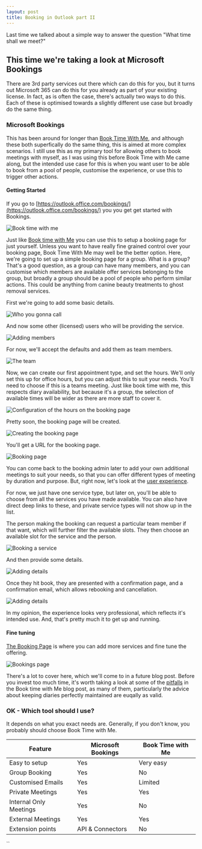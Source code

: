 ```yaml
---
layout: post
title: Booking in Outlook part II
---
```


Last time we talked about a simple way to answer the question "What time shall we meet?"

## This time we're taking a look at Microsoft Bookings ##

There are 3rd party services out there which can do this for you, but it turns out Microsoft 365 can do this for you already as part of your existing license. In fact, as is often the case, there's actually two ways to do this. Each of these is optimised towards a slightly different use case but broadly do the same thing.

### Microsoft Bookings ###

This has been around for longer than [Book Time With Me](/bookingtime), and although these both superfically do the same thing, this is aimed at more complex scenarios. 
I still use this as my primary tool for allowing others  to book meetings with myself, as I was using this before Book Time with Me came along,  but the intended use case for this is when you want user to be able to book from a pool of people, customise the experience, or use this to trigger other actions. 

#### Getting Started ####

If you go to [https://outlook.office.com/bookings/](https://outlook.office.com/bookings/) you you get get started with Bookings. 

![Book time with me](../images/2023-10-25/Screenshot_211639.png)

Just like [Book time with Me](../bookingtime/) you can use this to setup a booking page for just yourself. Unless you want to have really fine grained control over your booking page, Book Time With Me may well be the better option. Here, we're going to set up a simple booking page for a group. What is a group? That's a good question, as a group can have many members, and you can customise which members are available offer services belonging to the group, but broadly a group should be a pool of people who perform similar actions. This could be anything from canine beauty treatments to ghost removal services.

First we're going to add some basic details.  

![Who you gonna call](../images/2023-10-25/Screenshot_211943.png)

And now some other (licensed) users who will be providing the service.

![Adding members](../images/2023-10-25/Screenshot_212125.png)

For now, we'll accept the defaults and add them as team members.

![The team](../images/2023-10-25/Screenshot_212256.png)

Now, we can create our first appointment type, and set the hours. We'll only set this up for office hours, but you can adjust this to suit your needs. You'll need to choose if this is a teams meeting. Just like book time with me, this respects diary availability, but because it's a group, the selection of available times will be wider as there are more staff to cover it.

![Configuration of the hours on the booking page](../images/2023-10-25/Screenshot_212449.png)

Pretty soon, the booking page will be created. 

![Creating the booking page](../images/2023-10-25/Screenshot_212549.png)

You'll get a URL for the booking page. 

![Booking page](../images/2023-10-25/Screenshot_212618.png)


You can come back to the booking admin later to add your own additional meetings to suit your needs, so that you can offer different types of meeting by duration and purpose. But, right now, let's look at the [user experience](https://outlook.office365.com/owa/calendar/GhostBusters@dylanhayes.onmicrosoft.com/bookings/).

For now, we just have one service type, but later on, you'll be able to choose from all the services you have made available. You can also have direct deep links to these, and private service types will not show up in the list. 

The person making the booking can request a particular team member if that want, which will further filter the available slots. They then choose an available slot for the service and the person. 

![Booking a service](../images/2023-10-25/Screenshot_215844.png)

And then provide some details.

![Adding details](../images/2023-10-25/Screenshot_220027.png)

Once they hit book, they are presented with a confirmation page, and a confirmation email, which allows rebooking and cancellation.

![Adding details](../images/2023-10-25/Screenshot_220502.png)

In my opinion, the experience looks very professional, which reflects it's intended use. And, that's pretty much it to get up and running.

#### Fine tuning ####

[The Booking Page](https://outlook.office.com/bookings/homepage) is where you can add more services and fine tune the offering. 

![Bookings page](../images/2023-10-25/Screenshot_220502.png)

There's a lot to cover here, which we'll come to in a future blog post. Before you invest too much time, it's worth taking a look at some of the [pitfalls](../bookingtime/#pitfalls) in the Book time with Me blog post, as many of them, particularly the advice about keeping diaries perfectly maintained are euqally as valid.


### OK - Which tool should I use? ###

It depends on what you exact needs are. Generally, if you don't know, you probably should choose Book Time with Me.

| Feature                | Microsoft Bookings | Book Time with Me |
|------------------------|--------------------|-------------------|
| Easy to setup          | Yes                | Very easy         |
| Group Booking          | Yes                | No                |
| Customised Emails      | Yes                | Limited           |
| Private Meetings       | Yes                | Yes               |
| Internal Only Meetings | Yes                | No                |
| External Meetings      | Yes                | Yes               |
| Extension points       | API & Connectors   | No                |
``
